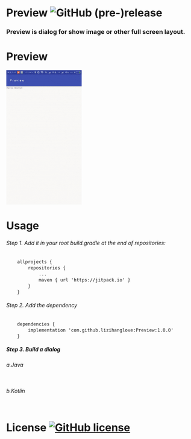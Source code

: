 # Preview  ![GitHub (pre-)release](https://img.shields.io/badge/release-1.0.0-brightgreen.svg)

### Preview is dialog for show image or other full screen layout.

# Preview
<img src="https://github.com/lizihanglove/Preview/blob/master/art/preview.gif" width="200" hegiht="500" align=center />

# Usage 

###### Step 1. Add it in your root build.gradle at the end of repositories:
```
	allprojects {
		repositories {
			...
			maven { url 'https://jitpack.io' }
		}
	}
```

###### Step 2. Add the dependency
```
	dependencies {
		implementation 'com.github.lizihanglove:Preview:1.0.0'
	}
```

##### Step 3. Build a dialog
###### a.Java
```

```
###### b.Kotlin
```

```

# License [![GitHub license](https://img.shields.io/github/license/lizihanglove/Preview.svg)](https://github.com/lizihanglove/Preview/blob/master/LICENSE)
